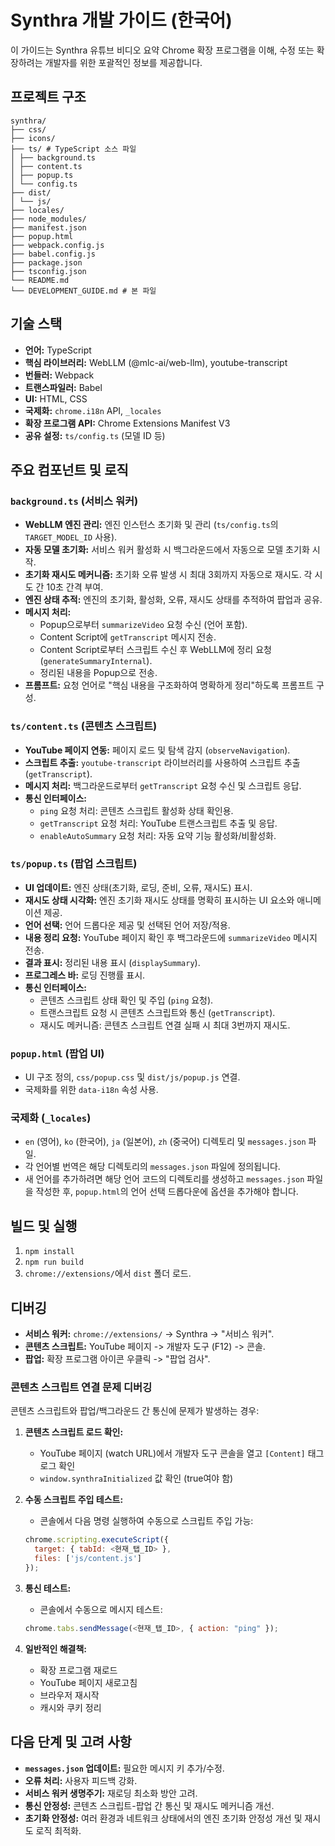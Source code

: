 # Synthra 개발 가이드 (한국어)

이 가이드는 Synthra 유튜브 비디오 요약 Chrome 확장 프로그램을 이해, 수정 또는 확장하려는 개발자를 위한 포괄적인 정보를 제공합니다.

## 프로젝트 구조

```
synthra/
├── css/ 
├── icons/ 
├── ts/ # TypeScript 소스 파일
│ ├── background.ts 
│ ├── content.ts 
│ ├── popup.ts 
│ └── config.ts 
├── dist/ 
│ └── js/ 
├── locales/ 
├── node_modules/ 
├── manifest.json 
├── popup.html 
├── webpack.config.js 
├── babel.config.js 
├── package.json 
├── tsconfig.json
└── README.md 
└── DEVELOPMENT_GUIDE.md # 본 파일
```

## 기술 스택

*   **언어:** TypeScript
*   **핵심 라이브러리:** WebLLM (@mlc-ai/web-llm), youtube-transcript
*   **번들러:** Webpack
*   **트랜스파일러:** Babel
*   **UI:** HTML, CSS
*   **국제화:** `chrome.i18n` API, `_locales`
*   **확장 프로그램 API:** Chrome Extensions Manifest V3
*   **공유 설정:** `ts/config.ts` (모델 ID 등)

## 주요 컴포넌트 및 로직

### `background.ts` (서비스 워커)

*   **WebLLM 엔진 관리:** 엔진 인스턴스 초기화 및 관리 (`ts/config.ts`의 `TARGET_MODEL_ID` 사용).
*   **자동 모델 초기화:** 서비스 워커 활성화 시 백그라운드에서 자동으로 모델 초기화 시작.
*   **초기화 재시도 메커니즘:** 초기화 오류 발생 시 최대 3회까지 자동으로 재시도. 각 시도 간 10초 간격 부여.
*   **엔진 상태 추적:** 엔진의 초기화, 활성화, 오류, 재시도 상태를 추적하여 팝업과 공유.
*   **메시지 처리:**
    *   Popup으로부터 `summarizeVideo` 요청 수신 (언어 포함).
    *   Content Script에 `getTranscript` 메시지 전송.
    *   Content Script로부터 스크립트 수신 후 WebLLM에 정리 요청 (`generateSummaryInternal`).
    *   정리된 내용을 Popup으로 전송.
*   **프롬프트:** 요청 언어로 "핵심 내용을 구조화하여 명확하게 정리"하도록 프롬프트 구성.

### `ts/content.ts` (콘텐츠 스크립트)

*   **YouTube 페이지 연동:** 페이지 로드 및 탐색 감지 (`observeNavigation`).
*   **스크립트 추출:** `youtube-transcript` 라이브러리를 사용하여 스크립트 추출 (`getTranscript`).
*   **메시지 처리:** 백그라운드로부터 `getTranscript` 요청 수신 및 스크립트 응답.
*   **통신 인터페이스:**
    *   `ping` 요청 처리: 콘텐츠 스크립트 활성화 상태 확인용.
    *   `getTranscript` 요청 처리: YouTube 트랜스크립트 추출 및 응답.
    *   `enableAutoSummary` 요청 처리: 자동 요약 기능 활성화/비활성화.

### `ts/popup.ts` (팝업 스크립트)

*   **UI 업데이트:** 엔진 상태(초기화, 로딩, 준비, 오류, 재시도) 표시.
*   **재시도 상태 시각화:** 엔진 초기화 재시도 상태를 명확히 표시하는 UI 요소와 애니메이션 제공.
*   **언어 선택:** 언어 드롭다운 제공 및 선택된 언어 저장/적용.
*   **내용 정리 요청:** YouTube 페이지 확인 후 백그라운드에 `summarizeVideo` 메시지 전송.
*   **결과 표시:** 정리된 내용 표시 (`displaySummary`).
*   **프로그레스 바:** 로딩 진행률 표시.
*   **통신 인터페이스:**
    *   콘텐츠 스크립트 상태 확인 및 주입 (`ping` 요청).
    *   트랜스크립트 요청 시 콘텐츠 스크립트와 통신 (`getTranscript`).
    *   재시도 메커니즘: 콘텐츠 스크립트 연결 실패 시 최대 3번까지 재시도.

### `popup.html` (팝업 UI)

*   UI 구조 정의, `css/popup.css` 및 `dist/js/popup.js` 연결.
*   국제화를 위한 `data-i18n` 속성 사용.

### 국제화 (`_locales`)

*   `en` (영어), `ko` (한국어), `ja` (일본어), `zh` (중국어) 디렉토리 및 `messages.json` 파일.
*   각 언어별 번역은 해당 디렉토리의 `messages.json` 파일에 정의됩니다.
*   새 언어를 추가하려면 해당 언어 코드의 디렉토리를 생성하고 `messages.json` 파일을 작성한 후, `popup.html`의 언어 선택 드롭다운에 옵션을 추가해야 합니다.

## 빌드 및 실행

1.  `npm install`
2.  `npm run build`
3.  `chrome://extensions/`에서 `dist` 폴더 로드.

## 디버깅

*   **서비스 워커:** `chrome://extensions/` -> Synthra -> "서비스 워커".
*   **콘텐츠 스크립트:** YouTube 페이지 -> 개발자 도구 (F12) -> 콘솔.
*   **팝업:** 확장 프로그램 아이콘 우클릭 -> "팝업 검사".

### 콘텐츠 스크립트 연결 문제 디버깅

콘텐츠 스크립트와 팝업/백그라운드 간 통신에 문제가 발생하는 경우:

1. **콘텐츠 스크립트 로드 확인:**
   * YouTube 페이지 (watch URL)에서 개발자 도구 콘솔을 열고 `[Content]` 태그 로그 확인
   * `window.synthraInitialized` 값 확인 (true여야 함)

2. **수동 스크립트 주입 테스트:**
   * 콘솔에서 다음 명령 실행하여 수동으로 스크립트 주입 가능:
   ```javascript
   chrome.scripting.executeScript({
     target: { tabId: <현재_탭_ID> },
     files: ['js/content.js']
   });
   ```

3. **통신 테스트:**
   * 콘솔에서 수동으로 메시지 테스트:
   ```javascript
   chrome.tabs.sendMessage(<현재_탭_ID>, { action: "ping" });
   ```

4. **일반적인 해결책:**
   * 확장 프로그램 재로드
   * YouTube 페이지 새로고침
   * 브라우저 재시작
   * 캐시와 쿠키 정리

## 다음 단계 및 고려 사항

*   **`messages.json` 업데이트:** 필요한 메시지 키 추가/수정.
*   **오류 처리:** 사용자 피드백 강화.
*   **서비스 워커 생명주기:** 재로딩 최소화 방안 고려. 
*   **통신 안정성:** 콘텐츠 스크립트-팝업 간 통신 및 재시도 메커니즘 개선.
*   **초기화 안정성:** 여러 환경과 네트워크 상태에서의 엔진 초기화 안정성 개선 및 재시도 로직 최적화. 